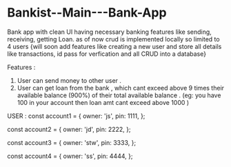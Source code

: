 # Bankist--Main---Bank-App
Bank app with clean UI having necessary banking features like sending, receiving, getting Loan.  as of now crud is implemented locally so limited to 4 users
{will soon add features like creating a new user and store all details like transactions, id pass for verfication and all CRUD into a database}

Features :

1. User can send money to other user .
2. User can get loan from the bank , which cant exceed above 9 times their available balance (900%)  of their total available balance .
(eg: you have 100 in your account then loan amt cant exceed above 1000 )

USER : 
const account1 = {
  owner: 'js',
  pin: 1111,
};

const account2 = {
  owner: 'jd',
  pin: 2222,
};

const account3 = {
  owner: 'stw',
  pin: 3333,
};

const account4 = {
  owner: 'ss',
  pin: 4444,
};
